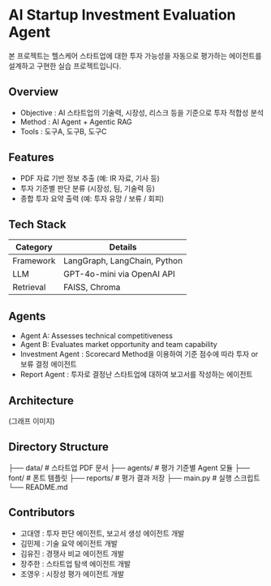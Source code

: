 # AI Startup Investment Evaluation Agent
본 프로젝트는 헬스케어 스타트업에 대한 투자 가능성을 자동으로 평가하는 에이전트를 설계하고 구현한 실습 프로젝트입니다.

## Overview

- Objective : AI 스타트업의 기술력, 시장성, 리스크 등을 기준으로 투자 적합성 분석
- Method : AI Agent + Agentic RAG 
- Tools : 도구A, 도구B, 도구C

## Features

- PDF 자료 기반 정보 추출 (예: IR 자료, 기사 등)
- 투자 기준별 판단 분류 (시장성, 팀, 기술력 등)
- 종합 투자 요약 출력 (예: 투자 유망 / 보류 / 회피)

## Tech Stack 

| Category   | Details                      |
|------------|------------------------------|
| Framework  | LangGraph, LangChain, Python |
| LLM        | GPT-4o-mini via OpenAI API   |
| Retrieval  | FAISS, Chroma                |

## Agents
 
- Agent A: Assesses technical competitiveness
- Agent B: Evaluates market opportunity and team capability
- Investment Agent : Scorecard Method을 이용하여 기준 점수에 따라 투자 or 보류 결정 에이전트
- Report Agent : 투자로 결정난 스타트업에 대하여 보고서를 작성하는 에이전트

## Architecture
(그래프 이미지)

## Directory Structure
├── data/                  # 스타트업 PDF 문서
├── agents/                # 평가 기준별 Agent 모듈
├── font/                  # 폰트 템플릿
├── reports/               # 평가 결과 저장
├── main.py                # 실행 스크립트
└── README.md

## Contributors 
- 고대영 : 투자 판단 에이전트, 보고서 생성 에이전트 개발
- 김민제 : 기술 요약 에이전트 개발
- 김유진 : 경쟁사 비교 에이전트 개발
- 장주한 : 스타트업 탐색 에이전트 개발
- 조영우 : 시장성 평가 에이전트 개발